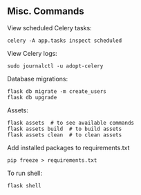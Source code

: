 
## Misc. Commands

View scheduled Celery tasks:
```
celery -A app.tasks inspect scheduled
```

View Celery logs:
```
sudo journalctl -u adopt-celery
```

Database migrations:
```
flask db migrate -m create_users
flask db upgrade
```

Assets:
```
flask assets  # to see available commands
flask assets build  # to build assets
flask assets clean  # to clean assets
```

Add installed packages to requirements.txt
```
pip freeze > requirements.txt
```

To run shell:
```
flask shell
```
